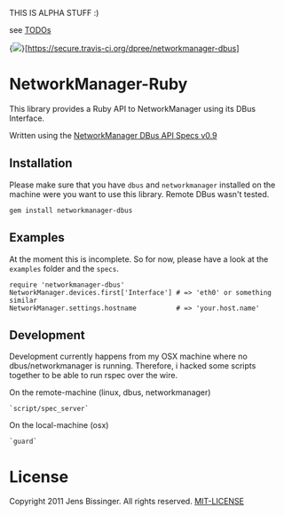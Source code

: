 THIS IS ALPHA STUFF :)

see [TODOs](TODO.md)

{<img src="https://secure.travis-ci.org/dpree/networkmanager-dbus.png" />}[https://secure.travis-ci.org/dpree/networkmanager-dbus]

# NetworkManager-Ruby

This library provides a Ruby API to NetworkManager using its DBus Interface.

Written using the [NetworkManager DBus API Specs v0.9](http://projects.gnome.org/NetworkManager/developers/api/09/spec.html)

## Installation

Please make sure that you have `dbus` and `networkmanager` installed on the machine
were you want to use this library. Remote DBus wasn't tested.

    gem install networkmanager-dbus

## Examples

At the moment this is incomplete. So for now,
please have a look at the `examples` folder and the `specs`.

    require 'networkmanager-dbus'
    NetworkManager.devices.first['Interface'] # => 'eth0' or something similar
    NetworkManager.settings.hostname          # => 'your.host.name'

## Development

Development currently happens from my OSX machine where no dbus/networkmanager
is running. Therefore, i hacked some scripts together to be able to run rspec
over the wire.

On the remote-machine (linux, dbus, networkmanager)

    `script/spec_server`
    
On the local-machine (osx)

    `guard`

# License

Copyright 2011 Jens Bissinger. All rights reserved. [MIT-LICENSE](MIT-LICENSE)
